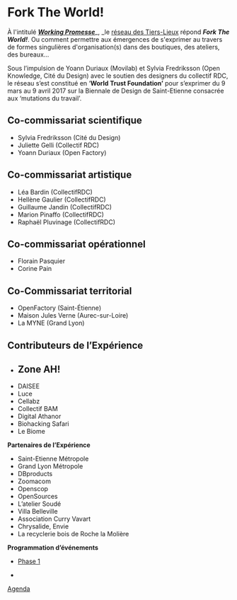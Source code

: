 # Fork The World!

À l'intitulé [_**Working Promesse**_](http://www.biennale-design.com/saint-etienne/2017/fr/home/)_, _le [réseau des Tiers-Lieux](https://www.facebook.com/groups/tilios/?fref=ts) répond _**Fork The World!**_. Ou comment permettre aux émergences de s'exprimer au travers de formes singulières d'organisation\(s\) dans des boutiques, des ateliers, des bureaux... 

Sous l’impulsion de Yoann Duriaux \(Movilab\) et Sylvia Fredriksson \(Open Knowledge, Cité du Design\) avec le soutien des designers du collectif RDC, le réseau s’est constitué en ‘**World Trust Foundation’** pour s’exprimer du 9 mars au 9 avril 2017 sur la Biennale de Design de Saint-Etienne consacrée aux ‘mutations du travail’.

## **Co-commissariat scientifique**

* Sylvia Fredriksson \(Cité du Design\)
* Juliette Gelli \(Collectif RDC\)
* Yoann Duriaux \(Open Factory\)

## **Co-commissariat artistique**

* Léa Bardin \(CollectifRDC\)
* Hellène Gaulier \(CollectifRDC\)
* Guillaume Jandin \(CollectifRDC\)
* Marion Pinaffo \(CollectifRDC\)
* Raphaël Pluvinage \(CollectifRDC\)

## **Co-commissariat opérationnel**

* Florain Pasquier
* Corine Pain

## **Co-Commissariat territorial**

* OpenFactory \(Saint-Étienne\)
* Maison Jules Verne \(Aurec-sur-Loire\)
* La MYNE \(Grand Lyon\)

## **Contributeurs de l’Expérience**

* ## Zone AH!
* DAISEE
* Luce
* Cellabz
* Collectif BAM
* Digital Athanor
* Biohacking Safari
* Le Biome

**Partenaires de l’Expérience**



* Saint-Etienne Métropole
* Grand Lyon Métropole
* DBproducts
* Zoomacom
* Openscop
* OpenSources
* L’atelier Soudé
* Villa Belleville
* Association Curry Vavart
* Chrysalide, Envie
* La recyclerie bois de Roche la Molière



**Programmation d’événements**



- [Phase 1](https://docs.google.com/document/d/1GnfAS-EVOcYQccKZy9HZ0-QRj7OwEp8eKNfrRNOAq60/edit?usp=sharing)

-

[Agenda](https://docs.google.com/spreadsheets/d/1yJBHEBMv0LHcT8ahxVsr5xnu1CP8yctY2do17XGq-xY/edit?usp=sharing)





